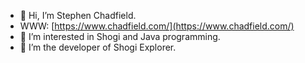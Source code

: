 - 👋 Hi, I’m Stephen Chadfield.
- WWW: [https://www.chadfield.com/](https://www.chadfield.com/)
- 👀 I’m interested in Shogi and Java programming.
- 🌱 I’m the developer of Shogi Explorer.

<!---
schadfield/schadfield is a ✨ special ✨ repository because its `README.md` (this file) appears on your GitHub profile.
You can click the Preview link to take a look at your changes.
--->
